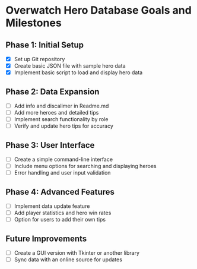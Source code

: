 # Overwatch Hero Database Goals and Milestones

## Phase 1: Initial Setup
- [x] Set up Git repository
- [x] Create basic JSON file with sample hero data
- [x] Implement basic script to load and display hero data

## Phase 2: Data Expansion
- [ ] Add info and discalimer in Readme.md
- [ ] Add more heroes and detailed tips
- [ ] Implement search functionality by role
- [ ] Verify and update hero tips for accuracy

## Phase 3: User Interface
- [ ] Create a simple command-line interface 
- [ ] Include menu options for searching and displaying heroes
- [ ] Error handling and user input validation

## Phase 4: Advanced Features
- [ ] Implement data update feature
- [ ] Add player statistics and hero win rates
- [ ] Option for users to add their own tips

## Future Improvements
- [ ] Create a GUI version with Tkinter or another library
- [ ] Sync data with an online source for updates
